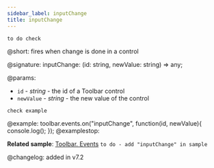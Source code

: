 ```yaml
---
sidebar_label: inputChange
title: inputChange
--- 
```


`to do check`

@short: fires when change is done in a control 

@signature: inputChange: (id: string, newValue: string) => any;

@params: 
- `id` - *string* - the id of a Toolbar control
- `newValue` - *string* - the new value of the control

`check example`

@example: toolbar.events.on("inputChange", function(id, newValue){
    console.log();
});
@examplestop:

**Related sample**: [Toolbar. Events](https://snippet.dhtmlx.com/xvak1p5y) `to do - add "inputChange" in sample`

@changelog: added in v7.2